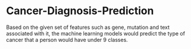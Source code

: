 # Cancer-Diagnosis-Prediction
Based on the given set of features such as gene, mutation and text associated with it, the machine learning models would predict the type of cancer that a person would have under 9 classes. 
